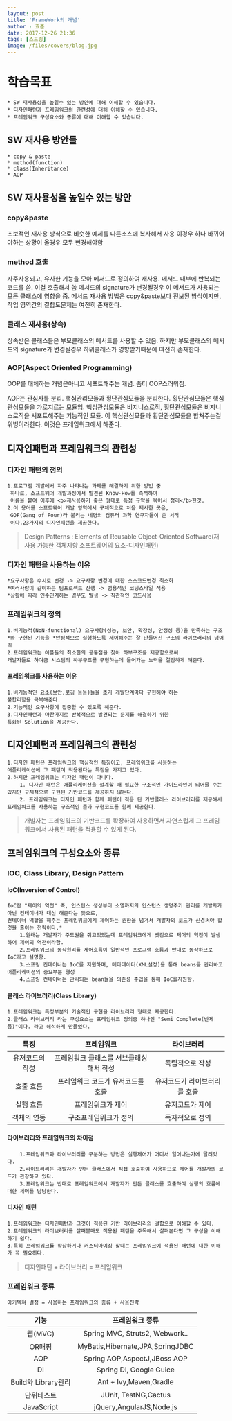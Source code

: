 ```yaml
---
layout: post
title: 'FrameWork의 개념'
author : 효준
date: 2017-12-26 21:36
tags: [스프링]
image: /files/covers/blog.jpg
---
```


# 학습목표
    * SW 재사용성을 높일수 있는 방안에 대해 이해할 수 있습니다.
    * 디자인패턴과 프레임워크의 관련성에 대해 이해할 수 있습니다.
    * 프레임워크 구성요소와 종류에 대해 이해할 수 있습니다.

## SW 재사용 방안들
    * copy & paste
    * method(function)
    * class(Inheritance)
    * AOP

## SW 재사용성을 높일수 있는 방안

### copy&paste

초보적인 재사용 방식으로 비슷한 예제를 다른소스에 복사해서 사용
이경우 하나 바뀌어야하는 상황이 올경우 모두 변경해야함

### method 호출

자주사용되고, 유사한 기능을 모아 메서드로 정의하여 재사용.
메서드 내부에 반복되는코드를 씀. 이걸 호출해서 씀
메서드의 signature가 변경될경우 이 메서드가 사용되는 모든 클래스에 영향을 줌.
메서드 재사용 방법은 copy&paste보다 진보된 방식이지만,
작업 영역간의 결합도문제는 여전히 존재한다.


### 클래스 재사용(상속)

상속받은 클래스들은 부모클래스의 메서드를 사용할 수 있음.
하지만 부모클래스의 메서드의 signature가 변경될경우 하위클래스가
영향받기때문에 여전히 존재한다.

### AOP(Aspect Oriented Programming)

OOP를 대체하는 개념은아니고 서포트해주는 개념.
좀더 OOP스러워짐.

AOP는 관심사를 분리.
핵심관리모듈과 횡단관심모듈을 분리한다.
횡단관심모듈은 핵심관심모듈을 가로지르는 모듈임.
핵심관심모듈은 비지니스로직, 횡단관심모듈은 비지니스로직을 서포트해주는 기능적인 모듈.
이 핵심관심모듈과 횡단관심모듈을 합쳐주는걸 위빙이라한다.
이것은 프레임워크에서 해준다.

## 디자인패턴과 프레임워크의 관련성

### 디자인 패턴의 정의
    1.프로그램 개발에서 자주 나타나는 과제를 해결하기 위한 방법 중
     하나로, 소프트웨어 개발과정에서 발견된 Know-How를 축적하여
     이름을 붙여 이후에 <b>재사용하기 좋은 형태로 특정 규약을 묶어서 정리</b>한것.
    2.이 용어를 소프트웨어 개발 영역에서 구체적으로 처음 제시한 곳은,
     GOF(Gang of Four)라 불리는 네명의 컴퓨터 과학 연구자들이 쓴 서적
     이다.23가지의 디자인패턴을 제공한다.
     
 >Design Patterns : Elements of Reusable Object-Oriented Software(재사용 가능한 객체지향 소프트웨어의 요소-디자인패턴)
 

### 디자인 패턴을 사용하는 이유
    *요구사항은 수시로 변경 -> 요구사항 변경에 대한 소스코드변경 최소화
    *여러사람이 같이하는 팀프로젝트 진행 -> 범용적인 코딩스타일 적용
    *상황에 따라 인수인계하는 경우도 발생 -> 직관적인 코드사용


### 프레임워크의 정의
    1.비기능적(NoN-functional) 요구사항(성능, 보안, 확장성, 안정성 등)을 만족하는 구조*와 구현된 기능을 *안정적으로 실행하도록 제어해주는 잘 만들어진 구조의 라이브러리의 덩어리
    2.프레임워크는 어플들의 최소한의 공통점을 찾아 하부구조를 제공함으로써
    개발자들로 하여금 시스템의 하부구조를 구현하는데 들어가는 노력을 절감하게 해준다.

#### 프레임워크를 사용하는 이유
    1.비기능적인 요소(보안,로깅 등등)들을 초기 개발단계마다 구현해야 하는
    불합리함을 극복해준다.
    2.기능적인 요구사항에 집중할 수 있도록 해준다.
    3.디자인패턴과 마찬가지로 반복적으로 발견되는 문제를 해결하기 위한
    특화된 Solution을 제공한다.
    
## 디자인패턴과 프레임워크의 관련성
    1.디자인 패턴은 프레임워크의 핵심적인 특징이고, 프레임워크를 사용하는
    애플리케이션에 그 패턴이 적용된다는 특징을 가지고 있다.
    2.하지만 프레임워크는 디자인 패턴이 아니다.
        1. 디자인 패턴은 애플리케이션을 설계할 때 필요한 구조적인 가이드라인이 되어줄 수는 있지만 구체적으로 구현된 기반코드를 제공하지 않는다.
        2. 프레임워크는 디자인 패턴과 함께 패턴이 적용 된 기반클래스 라이브러리를 제공해서 프레임워크를 사용하는 구조적인 틀과 구현코드를 함께 제공한다.

>개발자는 프레임워크의 기반코드를 확장하여 사용하면서 자연스럽게 그 프레임워크에서 사용된 패턴을 적용할 수 있게 된다.


## 프레임워크의 구성요소와 종류
### IOC, Class Library, Design Pattern
 
#### IoC(Inversion of Control)
    IoC란 "제어의 역전" 즉, 인스턴스 생성부터 소멸까지의 인스턴스 생명주기 관리를 개발자가 아닌 컨테이너가 대신 해준다는 뜻으로,
    컨테이너 역할을 해주는 프레임워크에게 제어하는 권한을 넘겨서 개발자의 코드가 신경써야 할 것을 줄이는 전략이다.*
        1.원래는 개발자가 주도권을 쥐고있었는데 프레임워크에게 뺏김으로 제어의 역전이 발생하여 제어의 역전이라함.
        2.프레임워크의 동작원리를 제어흐름이 일반적인 프로그램 흐름과 반대로 동작하므로 IoC라고 설명함.
        3.스프링 컨테이너는 IoC를 지원하며, 메타데이터(XML설정)을 통해 beans를 관리하고 어플리케이션의 중요부분 형성
        4.스프링 컨테이너는 관리되는 bean들을 의존성 주입을 통해 IoC를지원함.
    
#### 클래스 라이브러리(Class Library)
    1.프레임워크는 특정부분의 기술적인 구현을 라이브러리 형태로 제공한다.
    2.클래스 라이브러리 라는 구성요소는 프레임워크 정의중 하나인 "Semi Complete(반제품)"이다. 라고 해석하게 만들었다.


| 특징 | 프레임워크 | 라이브러리 |
|:--------:|:--------:|:--------:|
| 유저코드의 작성 | 프레임워크 클래스를 서브클래싱 해서 작성 | 독립적으로 작성 |
| 호출 흐름 | 프레임워크 코드가 유저코드를 호출 | 유저코드가 라이브러리를 호출 |
| 실행 흐름 | 프레임워크가 제어 | 유저코드가 제어 |
| 객체의 연동 | 구조프레임워크가 정의 | 독자적으로 정의 |

#### 라이브러리와 프레임워크의 차이점
        1.프레임워크와 라이브러리를 구분하는 방법은 실행제어가 어디서 일어나는가에 달려있다.
        2.라이브러리는 개발자가 만든 클래스에서 직접 호출하여 사용하므로 제어를 개발자의 코드가 관장하고 있다.
        3.프레임워크는 반대로 프레임워크에서 개발자가 만든 클래스를 호출하여 실행의 흐름에 대한 제어를 담당한다.
        
        
#### 디자인 패턴
    1.프레임워크는 디자인패턴과 그것이 적용된 기반 라이브러리의 결합으로 이해할 수 있다.
    2.프레임워크의 라이브러리를 살펴볼때도 적용된 패턴을 주목해서 살펴본다면 그 구성을 이해하기 쉽다.
    3.특히 프레임워크를 확장하거나 커스터마이징 할때는 프레임워크에 적용된 패턴에 대한 이해가 꼭 필요하다.
>디자인패턴 + 라이브러리 = 프레임워크

### 프레임워크 종류
    아키텍쳐 결정 = 사용하는 프레임워크의 종류 + 사용전략


| 기능      | 프레임워크 종류 |
|:--------:|:--------:|
| 웹(MVC) | Spring MVC, Struts2, Webwork.. |
| OR매핑  | MyBatis,Hibernate,JPA,SpringJDBC |
| AOP | Spring AOP,AspectJ,JBoss AOP |
| DI | Spring DI, Google Guice |
| Build와 Library관리 | Ant + Ivy,Maven,Gradle |
| 단위테스트 | JUnit, TestNG,Cactus |
| JavaScript | jQuery,AngularJS,Node,js |

    
    
    
